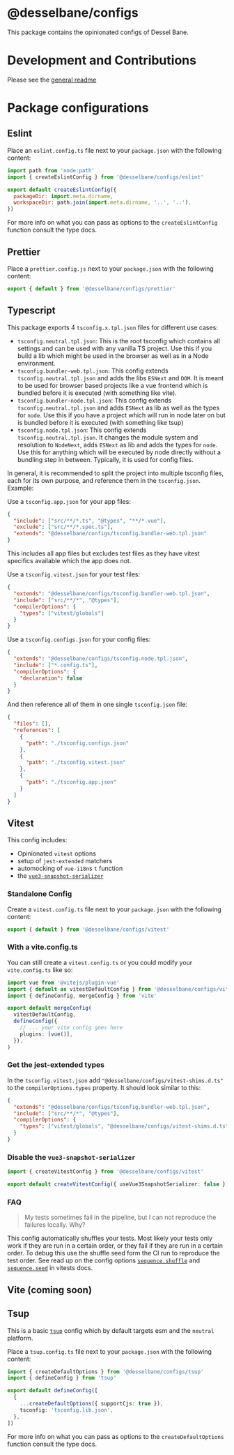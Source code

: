 # @desselbane/configs

This package contains the opinionated configs of Dessel Bane.

# Development and Contributions

Please see the [general readme](../../README.md#development-and-contributions)

# Package configurations

## Eslint

Place an `eslint.config.ts` file next to your `package.json` with the following content:

```javascript
import path from 'node:path'
import { createEslintConfig } from '@desselbane/configs/eslint'

export default createEslintConfig({
  packageDir: import.meta.dirname,
  workspaceDir: path.join(import.meta.dirname, '..', '..'),
})
```

For more info on what you can pass as options to the `createEslintConfig` function consult the type docs.

## Prettier

Place a `prettier.config.js` next to your `package.json` with the following content:

```javascript
export { default } from '@desselbane/configs/prettier'
```

## Typescript

This package exports 4 `tsconfig.x.tpl.json` files for different use cases:

- `tsconfig.neutral.tpl.json`: This is the root tsconfig which contains all settings and can be used with any vanilla TS project. Use this if you build a lib which might be used in the browser as well as in a Node environment.
- `tsconfig.bundler-web.tpl.json`: This config extends `tsconfig.neutral.tpl.json` and adds the libs `ESNext` and `DOM`. It is meant to be used for browser based projects like a vue frontend which is bundled before it is executed (with something like vite).
- `tsconfig.bundler-node.tpl.json`: This config extends `tsconfig.neutral.tpl.json` and adds `ESNext` as lib as well as the types for `node`. Use this if you have a project which will run in node later on but is bundled before it is executed (with something like tsup)
- `tsconfig.node.tpl.json`: This config extends `tsconfig.neutral.tpl.json`. It changes the module system and resolution to `NodeNext`, adds `ESNext` as lib and adds the types for `node`. Use this for anything which will be executed by node directly without a bundling step in between. Typically, it is used for config files.

In general, it is recommended to split the project into multiple tsconfig files, each for its own purpose, and reference them in the `tsconfig.json`. Example:

Use a `tsconfig.app.json` for your app files:

```json
{
  "include": ["src/**/*.ts", "@types", "**/*.vue"],
  "exclude": ["src/**/*.spec.ts"],
  "extends": "@desselbane/configs/tsconfig.bundler-web.tpl.json"
}
```

This includes all app files but excludes test files as they have vitest specifics available which the app does not.

Use a `tsconfig.vitest.json` for your test files:

```json
{
  "extends": "@desselbane/configs/tsconfig.bundler-web.tpl.json",
  "include": ["src/**/*", "@types"],
  "compilerOptions": {
    "types": ["vitest/globals"]
  }
}
```

Use a `tsconfig.configs.json` for your config files:

```json
{
  "extends": "@desselbane/configs/tsconfig.node.tpl.json",
  "include": ["*.config.ts"],
  "compilerOptions": {
    "declaration": false
  }
}
```

And then reference all of them in one single `tsconfig.json` file:

```json
{
  "files": [],
  "references": [
    {
      "path": "./tsconfig.configs.json"
    },
    {
      "path": "./tsconfig.vitest.json"
    },
    {
      "path": "./tsconfig.app.json"
    }
  ]
}
```

## Vitest

This config includes:

- Opinionated `vitest` options
- setup of `jest-extended` matchers
- automocking of `vue-i18n`s `t` function
- the [`vue3-snapshot-serializer`](https://thejaredwilcurt.com/vue-snapshot-serializer)

### Standalone Config

Create a `vitest.config.ts` file next to your `package.json` with the following content:

```typescript
export { default } from '@desselbane/configs/vitest'
```

### With a vite.config.ts

You can still create a `vitest.config.ts` or you could modify your `vite.config.ts` like so:

```typescript
import vue from '@vitejs/plugin-vue'
import { default as vitestDefaultConfig } from '@desselbane/configs/vitest'
import { defineConfig, mergeConfig } from 'vite'

export default mergeConfig(
  vitestDefaultConfig,
  defineConfig({
    // ... your vite config goes here
    plugins: [vue()],
  }),
)
```

### Get the jest-extended types

In the `tsconfig.vitest.json` add `"@desselbane/configs/vitest-shims.d.ts"` to the `compilerOptions.types` property. It should look similar to this:

```json
{
  "extends": "@desselbane/configs/tsconfig.bundler-web.tpl.json",
  "include": ["src/**/*", "@types"],
  "compilerOptions": {
    "types": ["vitest/globals", "@desselbane/configs/vitest-shims.d.ts"]
  }
}
```

### Disable the `vue3-snapshot-serializer`

```typescript
import { createVitestConfig } from '@desselbane/configs/vitest'

export default createVitestConfig({ useVue3SnapshotSerializer: false })
```

### FAQ

> My tests sometimes fail in the pipeline, but I can not reproduce the failures locally. Why?

This config automatically shuffles your tests. Most likely your tests only work if they are run in a certain order, or they fail if they are run in a certain order. To debug this use the shuffle seed form the CI run to reproduce the test order. See read up on the config options [`sequence.shuffle`](https://vitest.dev/config/#sequence-shuffle) and [`sequence.seed`](https://vitest.dev/config/#sequence-seed) in vitests docs.

## Vite (coming soon)

## Tsup

This is a basic [`tsup`](https://tsup.egoist.dev/#install) config which by default targets esm and the `neutral` platform.

Place a `tsup.config.ts` file next to your `package.json` with the following content:

```typescript
import { createDefaultOptions } from '@desselbane/configs/tsup'
import { defineConfig } from 'tsup'

export default defineConfig([
  {
    ...createDefaultOptions({ supportCjs: true }),
    tsconfig: 'tsconfig.lib.json',
  },
])
```

For more info on what you can pass as options to the `createDefaultOptions` function consult the type docs.

